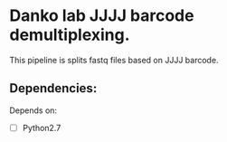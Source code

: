 Danko lab JJJJ barcode demultiplexing.
=============================================

This pipeline is splits fastq files based on JJJJ barcode. 

Dependencies: 
-------------

Depends on: 
- [ ] Python2.7
